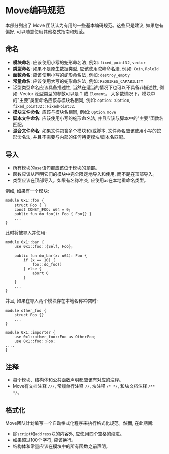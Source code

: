 # Move编码规范

本部分列出了 Move 团队认为有用的一些基本编码规范。这些只是建议, 如果您有偏好, 可以随意使用其他格式指南和规范。

## 命名

- **模块命名**: 应该使用小写的蛇形命名法, 例如: `fixed_point32`, `vector`
- **类型命名**: 如果不是原生数据类型, 应该使用驼峰命名法, 例如: `Coin`, `RoleId`
- **函数命名**: 应该使用小写的蛇形命名法, 例如: `destroy_empty`
- **常量命名**: 应该使用大写的蛇形命名法, 例如: `REQUIRES_CAPABILITY`
- 泛型类型命名应该具备描述性, 当然在适当的情况下也可以不具备非描述性, 例如: Vector 泛型类型的参数可以是 `T` 或 `Element`。 大多数情况下，模块中的"主要"类型命名应该与模块名相同, 例如: `option::Option`, `fixed_point32::FixedPoint32`.
- **模块文件命名**: 应该与模块名相同, 例如: `Option.move`
- **脚本文件命名**: 应该使用小写的蛇形命名法, 并且应该与脚本中的"主要"函数名匹配。
- **混合文件命名**: 如果文件包含多个模块和/或脚本, 文件命名应该使用小写的蛇形命名法, 并且不需要与内部的任何特定模块/脚本名匹配。

## 导入

- 所有模块的`use`语句都应该位于模块的顶部。
- 函数应该从声明它们的模块中完全限定地导入和使用, 而不是在顶部导入。
- 类型应该在顶部导入。如果有名称冲突, 应使用`as`在本地重命名类型。

例如, 如果有一个模块:

```move=
module 0x1::foo {
    struct Foo { }
    const CONST_FOO: u64 = 0;
    public fun do_foo(): Foo { Foo{} }
    ...
}
```

此时将被导入并使用:

```move=
module 0x1::bar {
    use 0x1::foo::{Self, Foo};

    public fun do_bar(x: u64): Foo {
        if (x == 10) {
            foo::do_foo()
        } else {
            abort 0
        }
    }
    ...
}
```

并且, 如果在导入两个模块存在本地名称冲突时:

```move=
module other_foo {
    struct Foo {}
    ...
}

module 0x1::importer {
    use 0x1::other_foo::Foo as OtherFoo;
    use 0x1::foo::Foo;
....
}
```

## 注释

- 每个模块、结构体和公共函数声明都应该有对应的注释。
- Move有文档注释 `///`, 常规单行注释 `//`, 块注释 `/* */`, 和块文档注释 `/** */`。

## 格式化

Move团队计划编写一个自动格式化程序来执行格式化规范。然而, 在此期间:

- 除`script`和`address`块的内容外, 应使用四个空格的缩进。
- 如果超过100个字符, 应该换行。
- 结构体和常量应该在模块中的所有函数之前声明。